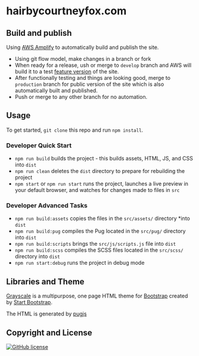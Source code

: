 # hairbycourtneyfox.com

## Build and publish

Using [AWS Amplify](https://us-west-1.console.aws.amazon.com/amplify/) to automatically build and publish the site.

* Using git flow model, make changes in a branch or fork
* When ready for a release, ush or merge to `develop` branch and AWS will build it to a test [feature version](https://develop.dh5yumej29mt8.amplifyapp.com/) of the site.
* After functionally testing and things are looking good, merge to `production` branch for public version of the site which is also automatically built and published.
* Push or merge to any other branch for no automation.

## Usage

To get started, `git clone` this repo and run `npm install`.

### Developer Quick Start

* `npm run build` builds the project - this builds assets, HTML, JS, and CSS into `dist`
* `npm run clean` deletes the `dist` directory to prepare for rebuilding the project
* `npm start` or `npm run start` runs the project, launches a live preview in your default browser, and watches for changes made to files in `src`

### Developer Advanced Tasks

* `npm run build:assets` copies the files in the `src/assets/` directory *into `dist`
* `npm run build:pug` compiles the Pug located in the `src/pug/` directory into `dist`
* `npm run build:scripts` brings the `src/js/scripts.js` file into `dist`
* `npm run build:scss` compiles the SCSS files located in the `src/scss/` directory into `dist`
* `npm run start:debug` runs the project in debug mode

## Libraries and Theme

[Grayscale](https://startbootstrap.com/theme/grayscale/) is a multipurpose, one page HTML theme for [Bootstrap](https://getbootstrap.com/) created by [Start Bootstrap](https://startbootstrap.com/).

The HTML is generated by [pugjs](https://pugjs.org/api/getting-started.html)

## Copyright and License

[![GitHub license](https://img.shields.io/badge/license-MIT-blue.svg)](https://opensource.org/licenses/MIT)
